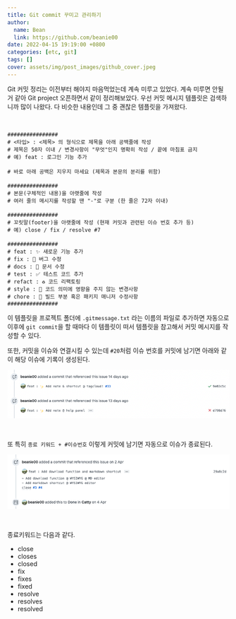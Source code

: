 ```yaml
---
title: Git commit 꾸미고 관리하기
author:
  name: Bean
  link: https://github.com/beanie00
date: 2022-04-15 19:19:00 +0800
categories: [etc, git]
tags: []
cover: assets/img/post_images/github_cover.jpeg
---
```


Git 커밋 정리는 이전부터 해야지 마음먹었는데 계속 미루고 있었다. 계속 미루면 안될 거 같아 Git project 오픈하면서 같이 정리해보았다. 우선 커밋 메시지 템플릿은 검색하니까 많이 나왔다. 다 비슷한 내용인데 그 중 괜찮은 템플릿을 가져왔다.

&nbsp;

```
################
# <타입> : <제목> 의 형식으로 제목을 아래 공백줄에 작성
# 제목은 50자 이내 / 변경사항이 "무엇"인지 명확히 작성 / 끝에 마침표 금지
# 예) feat : 로그인 기능 추가

# 바로 아래 공백은 지우지 마세요 (제목과 본문의 분리를 위함)

################
# 본문(구체적인 내용)을 아랫줄에 작성
# 여러 줄의 메시지를 작성할 땐 "-"로 구분 (한 줄은 72자 이내)

################
# 꼬릿말(footer)을 아랫줄에 작성 (현재 커밋과 관련된 이슈 번호 추가 등)
# 예) close / fix / resolve #7

################
# feat : ✨ 새로운 기능 추가
# fix : 🐛 버그 수정
# docs : 📝 문서 수정
# test : ✅ 테스트 코드 추가
# refact : ♻️ 코드 리팩토링
# style : 💄 코드 의미에 영향을 주지 않는 변경사항
# chore : 🔧 빌드 부분 혹은 패키지 매니저 수정사항
################
```

이 템플릿을 프로젝트 폴더에 `.gitmessage.txt` 라는 이름의 파일로 추가하면 자동으로 이후에 `git commit`을 할 때마다 이 템플릿이 떠서 템플릿을 참고해서 커밋 메시지를 작성할 수 있다.

또한, 커밋을 이슈와 연결시킬 수 있는데 `#20`처럼 이슈 번호를 커밋에 남기면 아래와 같이 해당 이슈에 기록이 생성된다.
<div style="text-align: left">
  <img src="/assets/img/post_images/git commit2.png" />
</div>

&nbsp;

또 특히 `종료 키워드 + #이슈번호` 이렇게 커밋에 남기면 자동으로 이슈가 종료된다.
<div style="text-align: left">
  <img src="/assets/img/post_images/git commit1.png" />
</div>

&nbsp;

종료키워드는 다음과 같다.
* close
* closes
* closed
* fix
* fixes
* fixed
* resolve
* resolves
* resolved